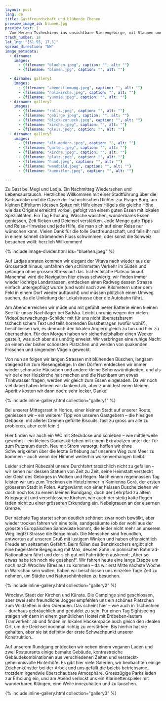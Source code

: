 ```yaml
---
layout: post
lang: de
title: Gastfreundschaft und blühende Ebenen
preview_image_id: blumen.jpg
preview_text: |
  Vom Herzen Tschechiens ins unsichtbare Riesengebirge, mit Staunen und Händewackeln nach Polen hinein. Hier soll eine der bisher unerwartet-tollsten Begegnungen unserer Reise warten..
track_number: 18
lat_lng: "[51.55, 17.5]"
spread_direction: "NW"
image_metadata:
  - dirname:
    images:
      - {filename: "bluehen.jpeg", caption: "", alt: ""}
      - {filename: "blumen.jpg", caption: "", alt: ""}

  - dirname: gallery1
    images:
      - {filename: "abendstimmung.jpeg", caption: "", alt: ""}
      - {filename: "holzkirche.jpeg", caption: "", alt: ""}
      - {filename: "yummie.jpeg", caption: "", alt: ""}
  - dirname: gallery2
    images:
      - {filename: "rolls.jpeg", caption: "", alt: ""}
      - {filename: "gebirge.jpeg", caption: "", alt: ""}
      - {filename: "blick-zurueck.jpeg", caption: "", alt: ""}
      - {filename: "kirche.jpeg", caption: "", alt: ""}
      - {filename: "gleis.jpeg", caption: "", alt: ""}
  - dirname: gallery3
    images:
      - {filename: "alt-modern.jpeg", caption: "", alt: ""}
      - {filename: "garten.jpeg", caption: "", alt: ""}
      - {filename: "kirche.jpeg", caption: "", alt: ""}
      - {filename: "platz.jpeg", caption: "", alt: ""}
      - {filename: "hund.jpeg", caption: "", alt: ""}
      - {filename: "wandbild.jpeg", caption: "", alt: ""}
      - {filename: "kuenstler.jpeg", caption: "", alt: ""}

---
```

Zu Gast bei Megi und Ladja. Ein Nachmittag Wiedersehen und Lebensaustausch. Herzliches Willkommen mit einer Stadtführung über die Karlsbrücke und die Gasse der tschechischen Dichter zur Prager Burg, am kleinen Eiffelturm (dessen Spitze mit Hilfe eines Hügels die gleiche Höhe wie das Original erreicht) vorbei, gefolgt von einem guten Essen mit lokalen Spezialitäten. Ein Tag Erholung, Wäsche waschen, wunderbares Essen geniessen, Zelt flicken und Deichsel verstärken. Jede Menge gute Tipps und Reise-Hinweise und jede Hilfe, die man sich auf einer Reise nur wünschen kann. Vielen Dank für die tolle Gastfreundschaft, und falls ihr mal in einem schnell strömenden Fluss schwimmen, oder sonst die Schweiz besuchen wollt: herzlich Willkommen! 

{% include image-divider.html ids="bluehen.jpeg" %}

Auf Ladjas anraten kommen wir elegant der Vltava nach wieder aus der Grossstadt hinaus, umfahren den schlimmsten Verkehr im Süden und gelangen ohne grossen Stress auf das Tschechische Plateau hinauf. Manchmal wird die Navigation hier etwas schwierig: wir finden immer wieder löchrige Landstrassen, entdecken einen Radweg dessen Strasse einfach untergepflügt wurde (und wohl nach zwei Kilometern unter dem Feld in einem Dorf wieder auftaucht) und müssen plötzlich einen Umweg suchen, da die Umleitung der Lokalstrasse über die Autobahn führt..

Am Abend erreichen wir müde und mit gefühlt leerer Batterie einen kleinen See für unser Nachtlager bei Sadska. Leicht unruhig wegen der vielen Videoüberwachungs-Schilder mit für uns nicht übersetzbarem tschechischem Text und teils horrenden Bussbeträgen (wofür wohl?), beschliessen wir, es dennoch den lokalen Anglern gleich zu tun und hier zu übernachten. Für den Morgen haben wir sicherheitshalber einen Wecker gestellt, was sich aber als unnötig erweist. Wir verbringen eine ruhige Nacht an einem der bisher schönsten Plätzchen und werden von quakenden Fröschen und singenden Vögeln geweckt.

Von nun an folgen wir langen Strassen mit blühenden Büschen, langsam steigend hin zum Riesengebirge. In den Dörfern entdecken wir immer wieder schmucke Häuschen und andere kleine Sehenswürdigkeiten, und als wir bei einer Holzkirche halt machen und die Nachbarn um etwas Trinkwasser fragen, werden wir gleich zum Essen eingeladen. Da wir noch viel dabei haben lehnen wir dankend ab, aber zumindest einen kleinen Aperitiv kosten wir dann doch: sehr lecker, Danke!

{% include inline-gallery.html collection="gallery1" %}

 Bei unserer Mittagsrast in Horice, einer kleinen Stadt auf unserer Route, geniessen wir – ein weiterer Tipp von unseren Gastgebern – die hiesigen Gebäcke: mit allerlei Cremen gefüllte Biscuits, fast zu gross um alle zu probieren, aber echt fein :)

Hier finden wir auch ein WC mit Steckdose und schieben – wie mittlerweile gewohnt – ein kleines Dankeskärtchen mit einem Extrabatzen unter der Tür zum Putzraum durch. Neu mit Strom versorgt, hoffen wir ohne Schwierigkeiten über die letzte Erhebung auf unserem Weg zum Meer zu kommen – auch wenn der Himmel weiterhin wolkenverhangen bleibt.

Leider scheint Rübezahl unsere Durchfahrt tatsächlich nicht zu gefallen – wir sehen nur dessen Statuen von Zeit zu Zeit, seine Heimstatt versteckt der Geist des Gebirges in Wolken und Regen. Nach einem regennassen Tag leisten wir uns zum Trocknen ein Hotelzimmer in Kamienna Gorá, der ersten grösseren Stadt in Polen. Aufgewärmt von einer heissen Dusche ziehen wir doch noch los zu einem kleinen Rundgang, doch der Lehrpfad zu altem Kriegsgerät und verschlossene Kirchen, wie auch der stetig kalte Regen laden nicht zu einer grösseren Erkundung ein. Nebelgrauen an der eisernen Grenze.

Der nächste Tag startet schon deutlich schöner: zwar noch bewölkt, aber wieder trocken fahren wir eine tolle, sandgesäumte (ob der wohl aus der grössten Europäischen Sandwüste kommt, die leider nicht mehr an unserem Weg liegt?) Strasse die Berge hinab. Die Menschen sind freundlich, antworten auf unseren Gruß mit lustigem Winken und haben offensichtlich Freude am seltsamen Gefährt. Beim füllen des Benzinkochers ergibt sich eine begeisterte Begegnung mit Max, dessen Sohn im polnischen Bahnrad-Nationalteam fährt und der sich gut mit Fahrrädern auskennt: „Aber so etwas habe ich noch nie gesehen!“. Wir fahren heute eine lange Etappe um noch nach Wroclaw (Breslau) zu kommen – da wir erst Mitte nächste Woche in Warschau sein wollen, haben wir beschlossen uns einzelne Tage Zeit zu nehmen, um Städte und Naturschönheiten zu besuchen.

{% include inline-gallery.html collection="gallery2" %}

Wroclaw. Stadt der Kirchen und Künste. Die Campings sind geschlossen, aber zwei sehr freundliche Jogger empfehlen uns ein schönes Plätzchen zum Wildzelten in den Oderauen. Das scheint hier – wie auch in Tschechien – durchaus gebräuchlich und geduldet zu sein. Für einen Tag Sightseeing steigen wir dann in einem gemütlichen Hostel mit Erdbeben-lautem Tramverkehr ab und finden im lokalen Hackerspace auch gleich den idealen Ort, um die Deichsel nochmal richtig zu verstärken. Bis hierhin hat sie gehalten, aber sie ist definitiv der erste Schwachpunkt unserer Konstruktion..

Auf unserem Rundgang entdecken wir neben einem veganen Laden und zwei Restaurants einige bemalte Gebäude, kontrastreiche Gebäudekombinationen aus verschiedenen Zeiten und versteckt-geheimnisvolle Hinterhöfe. Es gibt hier viele Galerien, wir beobachten einige Zeichenkünstler bei der Arbeit und uns gefällt die belebt-betriebsame, trotzdem irgendwie überschaubare Atmosphäre. Grosszügige Parks laden zur Erholung ein, und am Abend verlockt uns ein Klarinettenspieler mit wunderbaren Klängen, eine Weile innezuhalten und zu lauschen. 

{% include inline-gallery.html collection="gallery3" %}